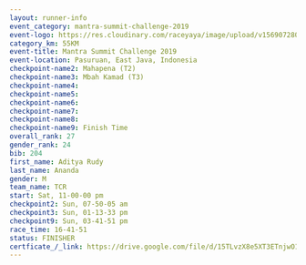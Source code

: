 ```yaml
---
layout: runner-info 
event_category: mantra-summit-challenge-2019 
event-logo: https://res.cloudinary.com/raceyaya/image/upload/v1569072809/logo/mantra-image_segrbx.jpg
category_km: 55KM 
event-title: Mantra Summit Challenge 2019 
event-location: Pasuruan, East Java, Indonesia 
checkpoint-name2: Mahapena (T2) 
checkpoint-name3: Mbah Kamad (T3) 
checkpoint-name4: 
checkpoint-name5: 
checkpoint-name6: 
checkpoint-name7: 
checkpoint-name8: 
checkpoint-name9: Finish Time
overall_rank: 27
gender_rank: 24
bib: 204
first_name: Aditya Rudy
last_name: Ananda
gender: M
team_name: TCR
start: Sat, 11-00-00 pm
checkpoint2: Sun, 07-50-05 am
checkpoint3: Sun, 01-13-33 pm
checkpoint9: Sun, 03-41-51 pm
race_time: 16-41-51
status: FINISHER
certficate_/_link: https://drive.google.com/file/d/15TLvzX8e5XT3ETnjwO1Ad9wa64HAUbrv/view?usp=sharing
---
```

